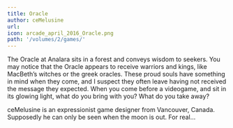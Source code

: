 ```yaml
---
title: Oracle
author: ceMelusine
url: 
icon: arcade_april_2016_Oracle.png
path: '/volumes/2/games/'
---
```

The Oracle at Analara sits in a forest and conveys wisdom to seekers. You may
notice that the Oracle appears to receive warriors and kings, like MacBeth’s
witches or the greek oracles. These proud souls have something in mind when
they come, and I suspect they often leave having not received the message
they expected. When you come before a videogame, and sit in its glowing
light, what do you bring with you? What do you take away?

ceMelusine is an expressionist game designer from Vancouver, Canada.
Supposedly he can only be seen when the moon is out. For real...